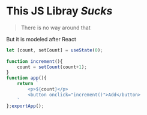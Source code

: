 # This JS Libray _Sucks_

> There is no way around that

But it is modeled after React

```js
let [count, setCount] = useState(0);
        
function increment(){
    count = setCount(count+1);
}
function app(){
    return `
        <p>${count}</p>
        <button onclick="increment()">Add</button>
    `
};exportApp();
```
